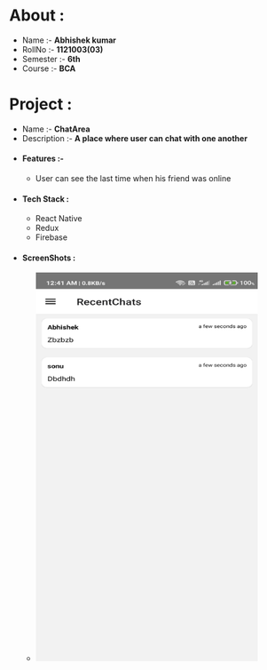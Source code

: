 # About : 
  * Name :- **Abhishek kumar**
  * RollNo :- **1121003(03)**
  * Semester :- **6th**
  * Course :- **BCA**
# Project : 
  * Name :- **ChatArea**
  * Description :- **A place where user can chat with one another**
  * #### Features :-
    * User can see the last time when his friend was online
  * #### Tech Stack : 
    * React Native
    * Redux
    * Firebase
  * #### ScreenShots : 
     * <img src="https://github.com/abhikam395/ChatArea/blob/develop/assets/1.jpg?raw=true" height="700px" width="400px" alt="RecentChats Screen">